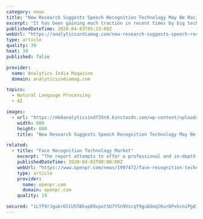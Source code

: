 ```yaml
---
category: news
title: "New Research Suggests Speech Recognition Technology May Be Racist"
excerpt: "It has been gaining much traction in recent times by big tech companies. With the advancement of deep learning and natural language processing (NLP), this technique has become widespread as virtual assistants, hands-free computing, digital dictation platform, and automated subtitling for video content, among others. According to reports ..."
publishedDateTime: 2020-04-03T05:33:00Z
webUrl: "https://analyticsindiamag.com/new-research-suggests-speech-recognition-technology-may-be-racist/"
type: article
quality: 39
heat: 39
published: false

provider:
  name: Analytics India Magazine
  domain: analyticsindiamag.com

topics:
  - Natural Language Processing
  - AI

images:
  - url: "https://mk0analyticsindf35n9.kinstacdn.com/wp-content/uploads/2020/04/aim_asr.gif"
    width: 800
    height: 600
    title: "New Research Suggests Speech Recognition Technology May Be Racist"

related:
  - title: "Face Recognition Technology Market"
    excerpt: "The report attempts to offer a professional and in-depth study on the various aspects of Face Recognition Technology Market that includes growth, latest trends, opportunities, capacities, competition landscape, cutting edge technologies, product offerings of key players, and on the dynamic structure of the market. Besides this, it contains a ..."
    publishedDateTime: 2020-04-03T00:00:00Z
    webUrl: "https://www.openpr.com/news/1997472/face-recognition-technology-market-2020-growth-facors"
    type: article
    provider:
      name: openpr.com
      domain: openpr.com
    quality: 19

secured: "iLYf9rJgukrOlCUS58kvpE0vpot5U7YSn9VscqY9gubOoqlKurbPxhcniPgdIU4i5IzoY8TdR8exPPiIw7yiRp36Lv5LYBDRlMR/B1f6XFAG4O97FqnKUXyB18ER6NqJRHmk+LyJtsuhoEuQwj6vECDBFSOrK1bYyMFKHbzNzW9Fw6SZV48nhOepozs8VmKN8+CLlJOg9iY11dC9n82s+QpOIZueaXppCPS5j6bGS2qO1B8zsXQlWSp9lBuClrepIDDdqizfmMvEa0/rVmUc/e1kZmKb9Prov8RHfiTE+OoGEJu3bOP2cVHcqqaonflDb0pOKE8FNpqVMPfXOxqIXK6YsxeUNBlruPXmHymuPGMdbSZy/WiNS4Gci1uVxMW7xQmWoFX7R5OK+82sjgC0NKfSm62YPKTOGdWSsqZR28QMgsH5gmt/Y5fotyUCnzTJUErPjb89i2vrI6LbZq7PgWhTia7Wi3Z0+cQJEHZkjzo=;XVKf7zWKOpvMJxeS+Z0Ssw=="
---
```


